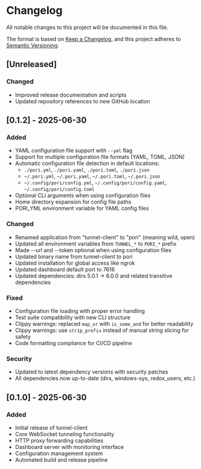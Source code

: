 # Changelog

All notable changes to this project will be documented in this file.

The format is based on [Keep a Changelog](https://keepachangelog.com/en/1.0.0/),
and this project adheres to [Semantic Versioning](https://semver.org/spec/v2.0.0.html).

## [Unreleased]

### Changed

- Improved release documentation and scripts
- Updated repository references to new GitHub location

## [0.1.2] - 2025-06-30

### Added

- YAML configuration file support with `--yml` flag
- Support for multiple configuration file formats (YAML, TOML, JSON)
- Automatic configuration file detection in default locations:
  - `./pori.yml`, `./pori.yaml`, `./pori.toml`, `./pori.json`
  - `~/.pori.yml`, `~/.pori.yaml`, `~/.pori.toml`, `~/.pori.json`
  - `~/.config/pori/config.yml`, `~/.config/pori/config.yaml`, `~/.config/pori/config.toml`
- Optional CLI arguments when using configuration files
- Home directory expansion for config file paths
- PORI_YML environment variable for YAML config files

### Changed

- Renamed application from "tunnel-client" to "pori" (meaning wild, open)
- Updated all environment variables from `TUNNEL_*` to `PORI_*` prefix
- Made --url and --token optional when using configuration files
- Updated binary name from tunnel-client to pori
- Updated installation for global access like ngrok
- Updated dashboard default port to 7616
- Updated dependencies: dirs 5.0.1 → 6.0.0 and related transitive dependencies

### Fixed

- Configuration file loading with proper error handling
- Test suite compatibility with new CLI structure
- Clippy warnings: replaced `map_or` with `is_some_and` for better readability
- Clippy warnings: use `strip_prefix` instead of manual string slicing for safety
- Code formatting compliance for CI/CD pipeline

### Security

- Updated to latest dependency versions with security patches
- All dependencies now up-to-date (dirs, windows-sys, redox_users, etc.)

## [0.1.0] - 2025-06-30

### Added

- Initial release of tunnel-client
- Core WebSocket tunneling functionality
- HTTP proxy forwarding capabilities
- Dashboard server with monitoring interface
- Configuration management system
- Automated build and release pipeline
